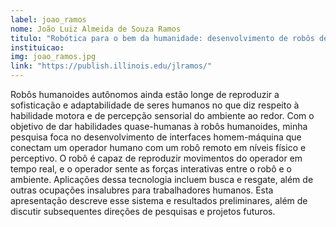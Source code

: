 ```yaml
---
label: joao_ramos
nome: João Luiz Almeida de Souza Ramos
titulo: "Robótica para o bem da humanidade: desenvolvimento de robôs de resgate e assistivos"
instituicao:
img: joao_ramos.jpg
link: "https://publish.illinois.edu/jlramos/"
---
```


Robôs humanoides autônomos ainda estão longe de reproduzir a sofisticação e adaptabilidade de seres humanos no que diz respeito à habilidade 
motora e de percepção sensorial do ambiente ao redor. Com o objetivo de dar habilidades quase-humanas à robôs humanoides, minha pesquisa foca no desenvolvimento de 
interfaces homem-máquina que conectam um operador humano com um robô remoto em níveis físico e perceptivo. O robô é capaz de reproduzir movimentos do operador em tempo 
real, e o operador sente as forças interativas entre o robô e o ambiente. Aplicações dessa tecnologia incluem busca e resgate, além de outras ocupações insalubres para 
trabalhadores humanos. Esta apresentação descreve esse sistema e resultados preliminares, além de discutir subsequentes direções de pesquisas e projetos futuros.
